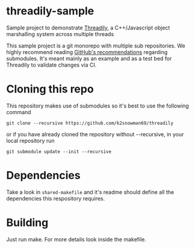 # threadily-sample

Sample project to demonstrate [Threadily](https://github.com/k2snowman69/threadily), a C++/Javascript object marshalling system across multiple threads

This sample project is a git monorepo with multiple sub repositories. We highly recommend reading [GitHub's recommendations](https://blog.github.com/2016-02-01-working-with-submodules/) regarding submodules. It's meant mainly as an example and as a test bed for Threadily to validate changes via CI.

# Cloning this repo

This repository makes use of submodules so it's best to use the following command

```
git clone --recursive https://github.com/k2snowman69/threadily
```

or if you have already cloned the repository without --recursive, in your local repository run

```
git submodule update --init --recursive
```

# Dependencies

Take a look in `shared-makefile` and it's readme should define all the dependencies this respository requires.

# Building

Just run make. For more details look inside the makefile.
